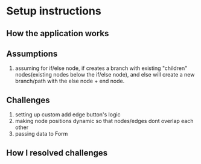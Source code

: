 # Setup instructions

## How the application works

## Assumptions

1. assuming for if/else node, if creates a branch with existing "children" nodes(existing nodes below the if/else node), and else will create a new branch/path with the else node + end node.

## Challenges

1. setting up custom add edge button's logic
2. making node positions dynamic so that nodes/edges dont overlap each other
3. passing data to Form

## How I resolved challenges
